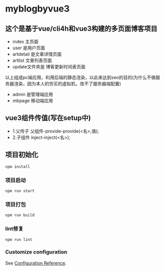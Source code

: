# myblogbyvue3

## 这个是基于vue/cli4h和vue3构建的多页面博客项目
- index 主页面
- user 是用户页面
- artdetail 是文章详情页面
- artlist 文章列表页面
- update文件夹是 博客更新时间表页面

以上组成pc端应用，利用后端的静态渲染，以此来达到seo的目的(为什么不做服务器渲染，因为本人的穷买的虚拟机，改不了服务器端配置)

- admin 是管理端应用
- mbpage 移动端应用

## vue3组件传值(写在setup中)
- 1.父传子 父组件-provide-provide(<名>,值);
- 2.子组件 inject-inject(<名>);

## 项目初始化
```
npm install
```

### 项目启动
```
npm run start
```

### 项目打包
```
npm run build
```

### lint修复
```
npm run lint
```

### Customize configuration
See [Configuration Reference](https://cli.vuejs.org/config/).
